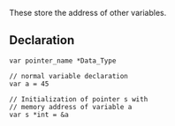 These store the address of other variables. 

## Declaration
```
var pointer_name *Data_Type
```

```
// normal variable declaration
var a = 45

// Initialization of pointer s with 
// memory address of variable a
var s *int = &a
```

